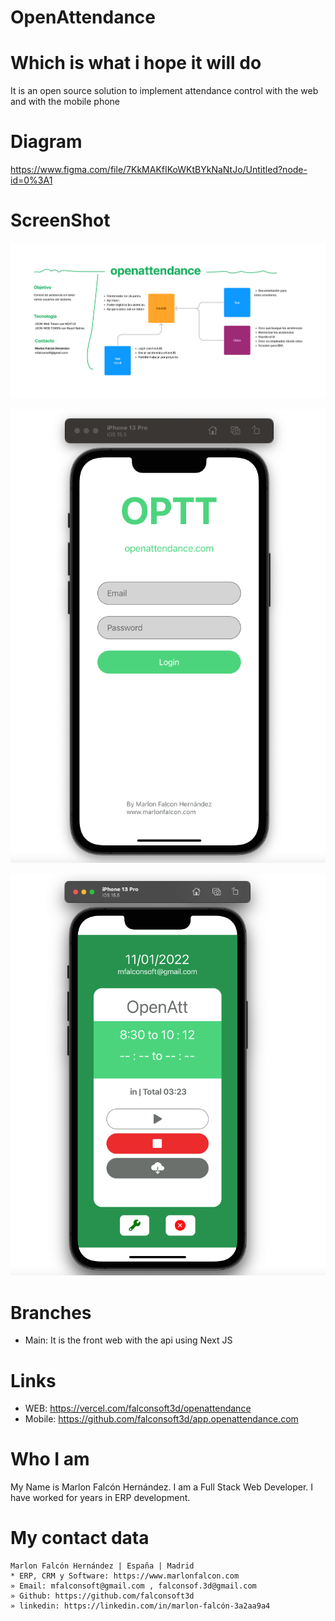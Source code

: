 # OpenAttendance
# Which is what i hope it will do
It is an open source solution to implement attendance control with the web and with the mobile phone

# Diagram
https://www.figma.com/file/7KkMAKfIKoWKtBYkNaNtJo/Untitled?node-id=0%3A1

# ScreenShot

![Alt text](https://github.com/falconsoft3d/app.openattendance.com/blob/main/assets/OpenAttendanceDiagram.png?raw=true "OpenAttendance3")


![Alt text](https://github.com/falconsoft3d/app.openattendance.com/blob/main/assets/Captura%20de%20Pantalla%202022-11-01%20a%20las%201.35.56.png?raw=true "OpenAttendance1")

![Alt text](https://github.com/falconsoft3d/app.openattendance.com/blob/main/assets/Captura%20de%20Pantalla%202022-11-01%20a%20las%201.36.42.png?raw=true "OpenAttendance2")




# Branches
- Main: It is the front web with the api using Next JS

# Links
- WEB: https://vercel.com/falconsoft3d/openattendance
- Mobile: https://github.com/falconsoft3d/app.openattendance.com

# Who I am
My Name is Marlon Falcón Hernández. I am a Full Stack Web Developer. I have worked for years in ERP development.

# My contact data
```
Marlon Falcón Hernández | España | Madrid
* ERP, CRM y Software: https://www.marlonfalcon.com
» Email: mfalconsoft@gmail.com , falconsof.3d@gmail.com
» Github: https://github.com/falconsoft3d
» linkedin: https://linkedin.com/in/marlon-falcón-3a2aa9a4
```
